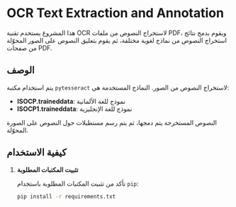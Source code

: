 # OCR Text Extraction and Annotation

هذا المشروع يستخدم تقنية OCR لاستخراج النصوص من ملفات PDF، ويقوم بدمج نتائج استخراج النصوص من نماذج لغوية مختلفة، ثم يقوم بتعليق النصوص على الصور المحوّلة من صفحات PDF.

## الوصف

يتم استخدام مكتبة `pytesseract` لاستخراج النصوص من الصور. النماذج المستخدمة هي:

- **ISOCP.traineddata**: نموذج للغة الألمانية
- **ISOCP1.traineddata**: نموذج للغة الإنجليزية

النصوص المستخرجة يتم دمجها، ثم يتم رسم مستطيلات حول النصوص على الصورة المحوّلة.

## كيفية الاستخدام

1. **تثبيت المكتبات المطلوبة**

   تأكد من تثبيت المكتبات المطلوبة باستخدام `pip`:

   ```bash
   pip install -r requirements.txt
